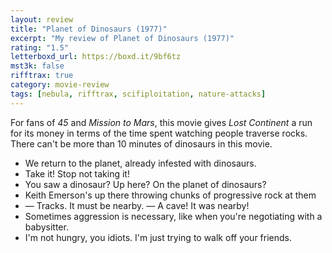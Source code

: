```yaml
---
layout: review
title: "Planet of Dinosaurs (1977)"
excerpt: "My review of Planet of Dinosaurs (1977)"
rating: "1.5"
letterboxd_url: https://boxd.it/9bf6tz
mst3k: false
rifftrax: true
category: movie-review
tags: [nebula, rifftrax, scifiploitation, nature-attacks]
---
```


For fans of <i>45</i> and <i>Mission to Mars</i>, this movie gives <i>Lost Continent</i> a run for its money in terms of the time spent watching people traverse rocks. There can't be more than 10 minutes of dinosaurs in this movie.

- We return to the planet, already infested with dinosaurs.
- Take it! Stop not taking it!
- You saw a dinosaur? Up here? On the planet of dinosaurs?
- Keith Emerson's up there throwing chunks of progressive rock at them
- — Tracks. It must be nearby. — A cave! It was nearby!
- Sometimes aggression is necessary, like when you're negotiating with a babysitter.
- I'm not hungry, you idiots. I'm just trying to walk off your friends.
